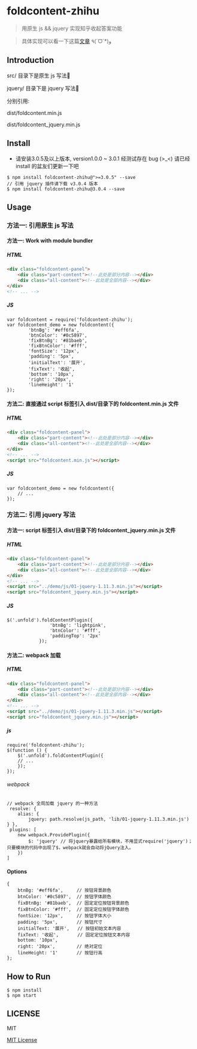 # foldcontent-zhihu

> 用原生 js && jquery 实现知乎收起答案功能

> 具体实现可以看一下这篇[文章](https://segmentfault.com/a/1190000007503399) ٩(ˊᗜˋ*)و

## Introduction

src/ 目录下是原生 js 写法🌰

jquery/ 目录下是 jquery 写法🌰

分别引用:

dist/foldcontent.min.js

dist/foldcontent_jquery.min.js

## Install

* 请安装3.0.5及以上版本, version1.0.0 ~ 3.0.1 经测试存在 bug (>_<) 请已经 install 的盆友们更新一下吧

```
$ npm install foldcontent-zhihu@">=3.0.5" --save
// 引用 jquery 插件请下载 v3.0.4 版本
$ npm install foldcontent-zhihu@3.0.4 --save
```


## Usage

### 方法一: 引用原生 js 写法

#### 方法一: Work with module bundler

##### HTML
```HTML
<div class="foldcontent-panel">
    <div class="part-content"><!--此处是部分内容--></div>
    <div class="all-content"><!--此处是全部内容--></div>
</div>
<!-- ... -->
```

##### JS

```JS
var foldcontent = require('foldcontent-zhihu');
var foldcontent_demo = new foldcontent({
        'btnBg': '#eff6fa',
        'btnColor': '#0c5897',
        'fixBtnBg': '#81baeb',
        'fixBtnColor': '#fff',
        'fontSize': '12px',
        'padding': '5px',
        'initialText': '展开',
        'fixText': '收起',
        'bottom': '10px',
        'right': '20px',
        'lineHeight': '1'
});
```

#### 方法二: 直接通过 script 标签引入 dist/目录下的 foldcontent.min.js 文件

##### HTML

```HTML
<div class="foldcontent-panel">
    <div class="part-content"><!--此处是部分内容--></div>
    <div class="all-content"><!--此处是全部内容--></div>
</div>
<!-- ... -->
<script src="foldcontent.min.js"></script>
```

##### JS

```JS
var foldcontent_demo = new foldcontent({
    // ...
});
```

### 方法二: 引用 jquery 写法 

#### 方法一: script 标签引入 dist/目录下的 foldcontent_jquery.min.js 文件

##### HTML

```HTML
<div class="foldcontent-panel">
    <div class="part-content"><!--此处是部分内容--></div>
    <div class="all-content"><!--此处是全部内容--></div>
</div>
<!-- ... -->
<script src="../demo/js/01-jquery-1.11.3.min.js"></script>
<script src="foldcontent_jquery.min.js"></script>
```

##### JS

```JS
$('.unfold').foldContentPlugin({
                'btnBg': 'lightpink',
                'btnColor': '#fff',
                'paddingTop': '2px'
            });
```

#### 方法二: webpack 加载

##### HTML

```HTML
<div class="foldcontent-panel">
    <div class="part-content"><!--此处是部分内容--></div>
    <div class="all-content"><!--此处是全部内容--></div>
</div>
<!-- ... -->
<script src="../demo/js/01-jquery-1.11.3.min.js"></script>
<script src="foldcontent_jquery.min.js"></script>
```

##### js
```
require('foldcontent-zhihu');
$(function () {
    $('.unfold').foldContentPlugin({
    // ...
    });
});
```

###### webpack

```
// webpack 全局加载 jquery 的一种方法
 resolve: {         
    alias: {             
        jquery: path.resolve(js_path, 'lib/01-jquery-1.11.3.min.js')         
} },
 plugins: [          
    new webpack.ProvidePlugin({             
        $: 'jquery' // 将jquery暴露给所有模块，不用显式require('jquery')；只要模块的代码中出现了$，webpack就会自动将jQuery注入。         
    })
]
```
#### Options

```JS
{
    btnBg: '#eff6fa',     // 按钮背景颜色
    btnColor: '#0c5897',  // 按钮字体颜色
    fixBtnBg: '#81baeb',  // 固定定位按钮背景颜色
    fixBtnColor: '#fff',  // 固定定位按钮字体颜色
    fontSize: '12px',     // 按钮字体大小
    padding: '5px',       // 按钮尺寸
    initialText: '展开',   // 按钮初始文本内容
    fixText: '收起',       // 固定定位按钮文本内容
    bottom: '10px',       
    right: '20px',        // 绝对定位
    lineHeight: '1'       // 按钮行高
};
```

## How to Run 

```
$ npm install
$ npm start
```


## LICENSE

MIT

[MIT License](https://github.com/luyilin/foldcontent-zhihu/blob/master/LICENSE)
